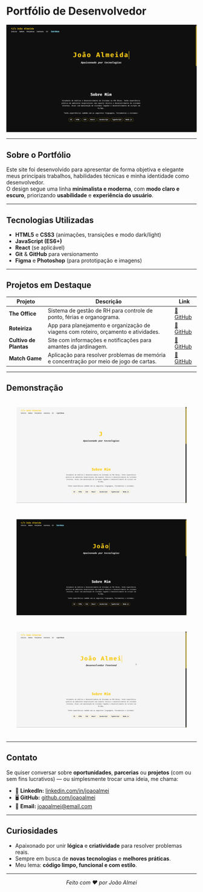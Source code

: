 # Portfólio de Desenvolvedor

<p align="center">
  <img src="/assets/preview.png" alt="Preview do Portfólio" width="700" />
</p>

---

## Sobre o Portfólio

Este site foi desenvolvido para apresentar de forma objetiva e elegante meus principais trabalhos, habilidades técnicas e minha identidade como desenvolvedor.  
O design segue uma linha **minimalista e moderna**, com **modo claro e escuro**, priorizando **usabilidade** e **experiência do usuário**.

---

## Tecnologias Utilizadas

- **HTML5** e **CSS3** (animações, transições e modo dark/light)
- **JavaScript (ES6+)**
- **React** (se aplicável)
- **Git** & **GitHub** para versionamento
- **Figma** e **Photoshop** (para prototipação e imagens)

---

## Projetos em Destaque

| Projeto | Descrição | Link |
|---------|-----------|------|
| **The Office** | Sistema de gestão de RH para controle de ponto, férias e organograma. | [🔗 GitHub](https://github.com/joaoalmei/pmv-ads-2024-2-e4-proj-infra-t5-the-office-1) |
| **Roteiriza** | App para planejamento e organização de viagens com roteiro, orçamento e atividades. | [🔗 GitHub](https://github.com/joaoalmei/pmv-ads-2024-1-e3-proj-mov-t7-roteiriza) |
| **Cultivo de Plantas** | Site com informações e notificações para amantes da jardinagem. | [🔗 GitHub](https://github.com/joaoalmei/pmv-ads-2023-1-e1-proj-web-t1-projeto-cultivo-de-plantas) |
| **Match Game** | Aplicação para resolver problemas de memória e concentração por meio de jogo de cartas. | [🔗 GitHub](https://github.com/joaoalmei/pmv-ads-2023-2-e2-proj-int-t2-match-game) |

---

## Demonstração

<div align="center">
  <img src="/assets/lightmodeportfolio.gif" alt="Light Mode GIF" width="450" style="margin: 20px;"/>
  <img src="/assets/darkmodeportfolio.gif" alt="Dark Mode GIF" width="450" style="margin: 20px;"/>
  <img src="/assets/modeflow.gif" alt="Mode Flow GIF" width="450" style="margin: 20px;"/>
</div>

---

## Contato

Se quiser conversar sobre **oportunidades**, **parcerias** ou **projetos** (com ou sem fins lucrativos) — ou simplesmente trocar uma ideia, me chama:

- 💼 **LinkedIn:** [linkedin.com/in/joaoalmei](https://linkedin.com/in/joaoalmei)  
- 🖥️ **GitHub:** [github.com/joaoalmei](https://github.com/joaoalmei)  
- 📧 **Email:** joaoalmei@email.com  

---

## Curiosidades

- Apaixonado por unir **lógica** e **criatividade** para resolver problemas reais.  
- Sempre em busca de **novas tecnologias** e **melhores práticas**.  
- Meu lema: **código limpo, funcional e com estilo**.

---

<p align="center">
  <em>Feito com ❤️ por João Almei</em>
</p>

